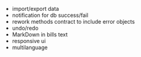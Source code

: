 - import/export data
- notification for db success/fail
- rework methods contract to include error objects
- undo/redo
- MarkDown in bills text
- responsive ui
- multilanguage